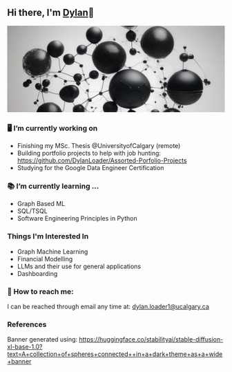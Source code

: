 ## Hi there, I'm <a href="https://dylanloader.github.io/#about">  Dylan</a>👋

<div align="center">
  <img src="references/hugging-face-gitbanner-resized.png" width="600" height="200"/>
</div>


### 🖥️ I’m currently working on

- Finishing my MSc. Thesis @UniversityofCalgary (remote)
- Building portfolio projects to help with job hunting: https://github.com/DylanLoader/Assorted-Porfolio-Projects
- Studying for the Google Data Engineer Certification
  
### 📚 I’m currently learning ...

- Graph Based ML
- SQL/TSQL
- Software Engineering Principles in Python

### Things I'm Interested In
- Graph Machine Learning
- Financial Modelling
- LLMs and their use for general applications
- Dashboarding
  
### 📨 How to reach me: 

I can be reached through email any time at: dylan.loader1@ucalgary.ca


### References

Banner generated using: https://huggingface.co/stabilityai/stable-diffusion-xl-base-1.0?text=A+collection+of+spheres+connected++in+a+dark+theme+as+a+wide+banner


